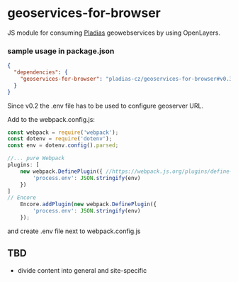 # geoservices-for-browser
JS module for consuming [Pladias](pladias.cz) geowebservices by using OpenLayers. 


### sample usage in package.json
```json
{
  "dependencies": {
    "geoservices-for-browser": "pladias-cz/geoservices-for-browser#v0.3.1"
  }
}
```

Since v0.2 the .env file has to be used to configure geoserver URL.

Add to the webpack.config.js:
```js
const webpack = require('webpack');
const dotenv = require('dotenv');
const env = dotenv.config().parsed;

//... pure Webpack
plugins: [
    new webpack.DefinePlugin({ //https://webpack.js.org/plugins/define-plugin/
        'process.env': JSON.stringify(env)
    })
]
// Encore
    Encore.addPlugin(new webpack.DefinePlugin({
        'process.env': JSON.stringify(env)
    });

```
and create .env file next to webpack.config.js

## TBD 
* divide content into general and site-specific